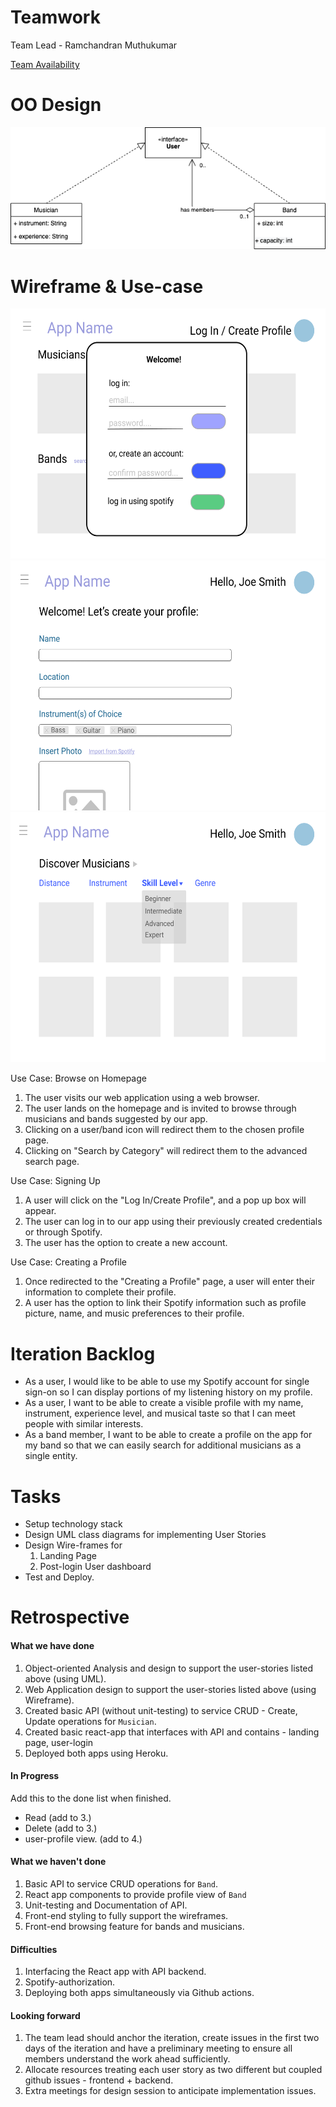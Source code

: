 # Teamwork
Team Lead - Ramchandran Muthukumar

[Team Availability](https://www.when2meet.com/?11153087-BLSdS)

# OO Design
![](assets/image.png)

# Wireframe & Use-case
<img src="assets/login.PNG" width="600" height="400" />
<img src="assets/create_profile.PNG" width="600" height="400" />
<img src="assets/advanced_search.PNG" width="600" height="400" />

Use Case: Browse on Homepage
1. The user visits our web application using a web browser.
2. The user lands on the homepage and is invited to browse through musicians and bands suggested by our app.
3. Clicking on a user/band icon will redirect them to the chosen profile page.
4. Clicking on "Search by Category" will redirect them to the advanced search page.

Use Case: Signing Up
1. A user will click on the "Log In/Create Profile", and a pop up box will appear.
2. The user can log in to our app using their previously created credentials or through Spotify.
3. The user has the option to create a new account.

Use Case: Creating a Profile
1. Once redirected to the "Creating a Profile" page, a user will enter their information to complete their profile.
2. A user has the option to link their Spotify information such as profile picture, name, and music preferences to their profile.

# Iteration Backlog
- As a user, I would like to be able to use my Spotify account for single sign-on so I can display portions of my listening history on my profile.
- As a user, I want to be able to create a visible profile with my name, instrument, experience level, and musical taste so that I can meet people with similar interests.
- As a band member, I want to be able to create a profile on the app for my band so that we can easily search for additional musicians as a single entity.

# Tasks
- Setup technology stack
- Design UML class diagrams for implementing User Stories
- Design Wire-frames for 
  1. Landing Page
  2. Post-login User dashboard
- Test and Deploy. 

# Retrospective
#### What we have done
1. Object-oriented Analysis and design to support the user-stories listed above (using UML). 
2. Web Application design to support the user-stories listed above (using Wireframe). 
3. Created basic API (without unit-testing) to service CRUD - Create, Update operations for `Musician`.  
4. Created basic react-app that interfaces with API and contains - landing page, user-login 
5. Deployed both apps using Heroku. 

#### In Progress
Add this to the done list when finished.
- Read (add to 3.)
- Delete (add to 3.)
- user-profile view. (add to 4.)

#### What we haven't done
1. Basic API to service CRUD operations for `Band`.
2. React app components to provide profile view of `Band`
3. Unit-testing and Documentation of API. 
4. Front-end styling to fully support the wireframes. 
5. Front-end browsing feature for bands and musicians. 

#### Difficulties
1. Interfacing the React app with API backend. 
2. Spotify-authorization. 
3. Deploying both apps simultaneously via Github actions. 

#### Looking forward
1. The team lead should anchor the iteration, create issues in the first two days of the iteration and have a preliminary meeting to ensure all members understand the work ahead sufficiently.  
2. Allocate resources treating each user story as two different but coupled github issues - frontend + backend. 
3. Extra meetings for design session to anticipate implementation issues.


